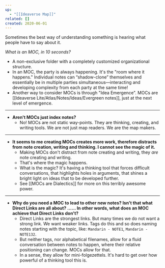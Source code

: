 ```yaml
---
up:
  - "[[Ideaverse Map]]"
related: []
created: 2020-06-01
---
```


Sometimes the best way of understanding something is hearing what people have to say about it. 

*What is an MOC, in 10 seconds?*

- A non-exclusive folder with a completely customized organizational structure.
- In an MOC, the party is always happening. It's the "room where it happens." Individual notes can “shadow-clone” themselves and essentially be in multiple parties simultaneous—interacting and developing complexity from each party at the same time!
- Another way to consider MOCs is through "Idea Emergence". MOCs are [[Ideaverse Lite/Atlas/Notes/Ideas/Evergreen notes]], just at the next level of emergence.

---

- **Aren't MOCs just index notes?**
	- No! MOCs are not static way-points. They are thinking, creating, and writing tools. We are not just map readers. We are the map makers. 

---

- **It seems to me creating MOCs creates more work, therefore distracts from note creation, writing and thinking. I cannot see the magic of it.**
	- Making MOCs don't distract from note creating and writing, they *are* note creating and writing. 
	- That's where the magic happens. 
	- What is the magic? It's having a thinking tool that forces difficult conversations, that highlights holes in arguments, that shines a bright light on ideas that to be developed further. 
	- See [[MOCs are Dialectics]] for more on this terribly awesome power. 

---

- **Why do you need a MOC to lead to other new notes? Isn't that what Direct Links are all about? ...... In other words, what does an MOC achieve that Direct Links don't?**
	- Direct Links are the strongest links. But many times we do not want a strong link. We want weaker links. Tags do this and so does naming notes starting with the topic, like: `Mandarin - NOTE1`, `Mandarin - NOTE132`. 
	- But neither tags, nor alphabetical filenames, allow for a fluid conversation between notes to happen, where their relative positioning can change. MOCs allow for that. 
	- In a sense, they allow for mini-folgezettels. It's hard to get over how powerful of a thinking tool this is.
